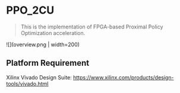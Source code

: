 # PPO_2CU
> This is the implementation of FPGA-based Proximal Policy Optimization acceleration.

![](overview.png | width=200)

## Platform Requirement

Xilinx Vivado Design Suite: https://www.xilinx.com/products/design-tools/vivado.html





